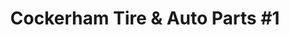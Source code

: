 ---
title: "Cockerham Tire & Auto Parts #1"
url: /galax/cockerham-tire-and-auto-parts-1/
shop: convenience
---